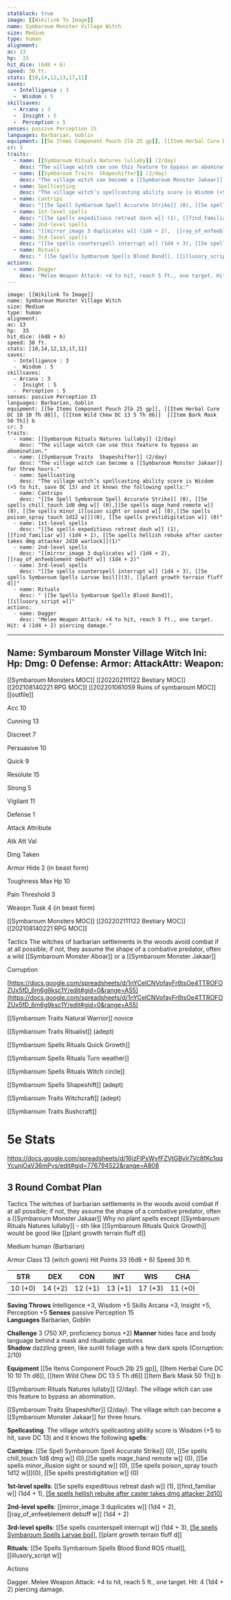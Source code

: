 ```yaml
---
statblock: true
image: [[Wikilink To Image]]
name: Symbaroum Monster Village Witch
size: Medium
type: human
alignment:
ac: 13
hp:  33
hit_dice: (6d8 + 6)
speed: 30 ft.
stats: [10,14,12,13,17,11]
saves:
  - Intelligence : 3
  -  Wisdom : 5
skillsaves:
  - Arcana : 3
  -  Insight : 5
  -  Perception : 5
senses: passive Perception 15
languages: Barbarian, Goblin
equipment: [[5e Items Component Pouch 2lb 25 gp]], [[Item Herbal Cure DC 10 10 Th d8]], [[Item Wild Chew DC 13 5 Th d6]]  [[Item Bark Mask 50 Th]] b
cr: 3
traits:
  - name: [[Symbaroum Rituals Natures lullaby]] (2/day)
    desc: "The village witch can use this feature to bypass an abomination."
  - name: [[Symbaroum Traits  Shapeshifter]] (2/day)
    desc: "The village witch can become a [[Symbaroum Monster Jakaar]] for three hours."
  - name: Spellcasting
    desc: "The village witch’s spellcasting ability score is Wisdom (+5 to hit, save DC 13) and it knows the following spells:"
  - name: Cantrips
    desc: "[[5e Spell Symbaroum Spell Accurate Strike]] (0), [[5e spells chill_touch 1d8 dmg w]] (0),[[5e spells mage_hand remote w]] (0), [[5e spells minor_illusion sight or sound w]] (0),[[5e spells poison_spray touch 1d12 w]]](0), [[5e spells prestidigitation w]] (0)"
  - name: 1st-level spells
    desc: "[[5e spells expeditious retreat dash w]] (1), [[find_familiar w]] (1d4 + 1), [[5e spells hellish rebuke after caster takes dmg attacker 2d10 warlock]](1)"
  - name: 2nd-level spells
    desc: "[[mirror_image 3 duplicates w]] (1d4 + 2),  [[ray_of_enfeeblement debuff w]] (1d4 + 2)"
  - name: 3rd-level spells
    desc: "[[5e spells counterspell interrupt w]] (1d4 + 3), [[5e spells Symbaroum Spells Larvae boil]](3), [[plant growth terrain fluff d]]"
  - name: Rituals
    desc: " [[5e Spells Symbaroum Spells Blood Bond]], [[illusory_script w]]"
actions:
  - name: Dagger
    desc: "Melee Weapon Attack: +4 to hit, reach 5 ft., one target. Hit: 4 (1d4 + 2) piercing damage."
---
```

```statblock
image: [[Wikilink To Image]]
name: Symbaroum Monster Village Witch
size: Medium
type: human
alignment:
ac: 13
hp:  33
hit_dice: (6d8 + 6)
speed: 30 ft.
stats: [10,14,12,13,17,11]
saves:
  - Intelligence : 3
  -  Wisdom : 5
skillsaves:
  - Arcana : 3
  -  Insight : 5
  -  Perception : 5
senses: passive Perception 15
languages: Barbarian, Goblin
equipment: [[5e Items Component Pouch 2lb 25 gp]], [[Item Herbal Cure DC 10 10 Th d8]], [[Item Wild Chew DC 13 5 Th d6]]  [[Item Bark Mask 50 Th]] b
cr: 3
traits:
  - name: [[Symbaroum Rituals Natures lullaby]] (2/day)
    desc: "The village witch can use this feature to bypass an abomination."
  - name: [[Symbaroum Traits  Shapeshifter]] (2/day)
    desc: "The village witch can become a [[Symbaroum Monster Jakaar]] for three hours."
  - name: Spellcasting
    desc: "The village witch’s spellcasting ability score is Wisdom (+5 to hit, save DC 13) and it knows the following spells:"
  - name: Cantrips
    desc: "[[5e Spell Symbaroum Spell Accurate Strike]] (0), [[5e spells chill_touch 1d8 dmg w]] (0),[[5e spells mage_hand remote w]] (0), [[5e spells minor_illusion sight or sound w]] (0),[[5e spells poison_spray touch 1d12 w]]](0), [[5e spells prestidigitation w]] (0)"
  - name: 1st-level spells
    desc: "[[5e spells expeditious retreat dash w]] (1), [[find_familiar w]] (1d4 + 1), [[5e spells hellish rebuke after caster takes dmg attacker 2d10 warlock]](1)"
  - name: 2nd-level spells
    desc: "[[mirror_image 3 duplicates w]] (1d4 + 2),  [[ray_of_enfeeblement debuff w]] (1d4 + 2)"
  - name: 3rd-level spells
    desc: "[[5e spells counterspell interrupt w]] (1d4 + 3), [[5e spells Symbaroum Spells Larvae boil]](3), [[plant growth terrain fluff d]]"
  - name: Rituals
    desc: " [[5e Spells Symbaroum Spells Blood Bond]], [[illusory_script w]]"
actions:
  - name: Dagger
    desc: "Melee Weapon Attack: +4 to hit, reach 5 ft., one target. Hit: 4 (1d4 + 2) piercing damage."
```
---
Name: Symbaroum Monster Village Witch
Ini: 
Hp: 
Dmg: 0
Defense: 
Armor: 
AttackAttr: 
Weapon: 
---
[[Symbaroum Monsters MOC]]
[[202202111122 Bestiary MOC]]
[[202108140221 RPG MOC]]
[[202201061059 Ruins of symbaroum MOC]]
[[outfile]]

Acc 10

Cunning 13

Discreet 7

Persuasive 10

Quick 9

Resolute 15

Strong 5

Vigilant 11

Defense 1

Attack Attribute

Atk Att Val

Dmg Taken

Armor Hide 2 (in beast form)

Toughness Max Hp 10

Pain Threshold 3

Weaopn Tusk 4 (in beast form)

[[Symbaroum Monsters MOC]]
[[202202111122 Bestiary MOC]]
[[202108140221 RPG MOC]]

Tactics The witches of barbarian settlements in the woods avoid combat if at all possible; if not, they assume the shape of a combative predator, often a wild [[Symbaroum Monster Aboar]] or a [[Symbaroum Monster Jakaar]] 

Corruption

[https://docs.google.com/spreadsheets/d/1nYCeICNVofayFr6tsOe4TTROFOZUx5fD_6m6g9ksc1Y/edit#gid=0&range=A55](https://docs.google.com/spreadsheets/d/1nYCeICNVofayFr6tsOe4TTROFOZUx5fD_6m6g9ksc1Y/edit#gid=0&range=A55)

[[Symbaroum Traits Natural Warrior]] novice

[[Symbaroum Traits Ritualist]] (adept)

[[Symbaroum Spells Rituals Quick Growth]]

[[Symbaroum Spells Rituals Turn weather]]

[[Symbaroum Spells Rituals Witch circle]]

[[Symbaroum Spells Shapeshift]] (adept)

[[Symbaroum Traits Witchcraft]] (adept)

[[Symbaroum Traits Bushcraft]]

# 5e Stats 
https://docs.google.com/spreadsheets/d/16jzFlPxWvfFZVtGBylr7Vc8fKc1qqYcunjOaV36mPys/edit#gid=776794522&range=A808

 ## 3 Round Combat Plan
 Tactics The witches of barbarian settlements in the woods avoid combat if at all possible; if not, they assume the shape of a combative predator, often a [[Symbaroum Monster Jakaar]] 
Why no plant spells except [[Symbaroum Rituals Natures lullaby]]
	- sth like [[Symbaroum Rituals Quick Growth]] would be good like [[plant growth terrain fluff d]]

Medium human (Barbarian)

Armor Class 13 (witch gown) 
Hit Points 33 (6d8 + 6) 
Speed 30 ft.

 

| STR     | DEX     | CON     | INT     | WIS     | CHA     |
| ------- | ------- | ------- | ------- | ------- | ------- |
| 10 (+0) | 14 (+2) | 12 (+1) | 13 (+1) | 17 (+3) | 11 (+0) |


 

**Saving Throws** Intelligence +3, Wisdom +5 Skills Arcana +3, Insight +5, Perception +5 
**Senses** passive Perception 15  
**Languages** Barbarian, Goblin

**Challenge** 3 (750 XP, proficiency bonus +2) 
**Manner** hides face and body language behind a mask and ritualistic gestures  
**Shadow** dazzling green, like sunlit foliage with a few
dark spots (Corruption: 2/10)  

**Equipment**  [[5e Items Component Pouch 2lb 25 gp]], [[Item Herbal Cure DC 10 10 Th d8]], [[Item Wild Chew DC 13 5 Th d6]]  [[Item Bark Mask 50 Th]] b

 [[Symbaroum Rituals Natures lullaby]] (2/day). The village witch can use this feature to bypass an abomination.

[[Symbaroum Traits  Shapeshifter]] (2/day). The village witch can become a [[Symbaroum Monster Jakaar]]  for three hours.

**Spellcasting**. The village witch’s spellcasting ability score is Wisdom (+5 to hit, save DC 13) and it knows the following **spells**:

**Cantrips**: [[5e Spell Symbaroum Spell Accurate Strike]] (0), [[5e spells chill_touch 1d8 dmg w]] (0),[[5e spells mage_hand remote w]] (0), [[5e spells minor_illusion sight or sound w]] (0),
[[5e spells poison_spray touch 1d12 w]]](0), [[5e spells prestidigitation w]] (0)

**1st-level spells**: [[5e spells expeditious retreat dash w]] (1), [[find_familiar w]] (1d4 + 1), [[5e spells hellish rebuke after caster takes dmg attacker 2d10]](1)

**2nd-level spells**:  [[mirror_image 3 duplicates w]] (1d4 + 2),  [[ray_of_enfeeblement debuff w]] (1d4 + 2)

**3rd-level spells**:  [[5e spells counterspell interrupt w]] (1d4 + 3), [[5e spells Symbaroum Spells Larvae boil]](3), [[plant growth terrain fluff d]]

**Rituals**: 
[[5e Spells Symbaroum Spells Blood Bond ROS ritual]], [[illusory_script w]]

Actions

Dagger. Melee Weapon Attack: +4 to hit, reach 5 ft., one target. Hit: 4 (1d4 + 2) piercing damage.


